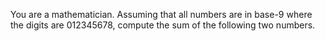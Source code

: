 You are a mathematician. Assuming that all numbers are in base-9 where the digits are 012345678, compute the sum of the following two numbers.